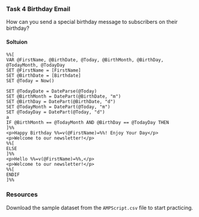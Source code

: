 ### Task 4 Birthday Email

How can you send a special birthday message to subscribers on their birthday?

#### Soltuion
```ampscript
%%[
VAR @FirstName, @BirthDate, @Today, @BirthMonth, @BirthDay, @TodayMonth, @TodayDay
SET @FirstName = [FirstName]
SET @BirthDate = [Birthdate]
SET @Today = Now()

SET @TodayDate = DateParse(@Today)
SET @BirthMonth = DatePart(@BirthDate, "m")
SET @BirthDay = DatePart(@BirthDate, "d")
SET @TodayMonth = DatePart(@Today, "m")
SET @TodayDay = DatePart(@Today, "d")
a
IF @BirthMonth == @TodayMonth AND @BirthDay == @TodayDay THEN
]%%
<p>Happy Birthday %%=v(@FirstName)=%%! Enjoy Your Day</p>
<p>Welcome to our newsletter!</p>
%%[
ELSE
]%%
<p>Hello %%=v(@FirstName)=%%,</p>
<p>Welcome to our newsletter!</p>
%%[
ENDIF
]%%
```

### Resources

Download the sample dataset from the `AMPScript.csv` file to start practicing.
